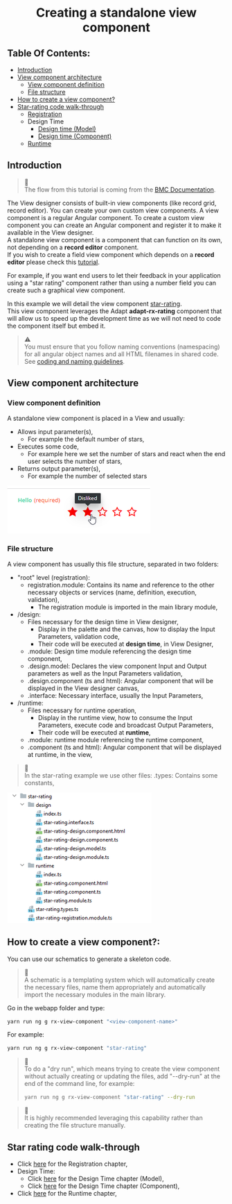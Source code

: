 <h1 style="text-align:center">Creating a standalone view component</h1>

## Table Of Contents:
* [Introduction](#introduction)
* [View component architecture](#architecture)
  * [View component definition](#view-component-definition)
  * [File structure](#file-structure)
* [How to create a view component?](#create-view-component)
* [Star-rating code walk-through](#star-rating)
  * [Registration](./REGISTRATION.MD)
  * Design Time
    * [Design time (Model)](./DESIGN_TIME_MODEL.MD)
    * [Design time (Component)](./DESIGN_TIME_COMPONENT.MD)
  * [Runtime](./RUNTIME.MD)


<a name="introduction"></a>
## Introduction
> :memo:  
> The flow from this tutorial is coming from the [BMC Documentation](https://docs.bmc.com/docs/helixplatform/creating-custom-view-components-851871297.html).

The View designer consists of built-in view components (like record grid, record editor). You can create your own custom view components. A view component is a regular Angular component. To create a custom view component you can create an Angular component and register it to make it available in the View designer.  
A standalone view component is a component that can function on its own, not depending on a **record editor** component.  
If you wish to create a field view component which depends on a **record editor** please check this [tutorial](../_record-field-view-component/RECORD_FIELD_VIEW_COMPONENT.MD).  

For example, if you want end users to let their feedback in your application using a "star rating" component rather than using a number field you can create such a graphical view component.  

In this example we will detail the view component [star-rating](../../_details/JAVASCRIPT_VIEW_COMPONENTS.MD#star-rating).  
This view component leverages the Adapt **adapt-rx-rating** component that will allow us to speed up the development time as we will not need to code the component itself but embed it.

  
> :warning:  
> You must ensure that you follow naming conventions (namespacing) for all angular object names and all HTML filenames in shared code.  
> See [coding and naming guidelines](../CODING_NAMING_GUIDELINES.MD).



<a name="architecture"></a>
## View component architecture
<a name="view-component-definition"></a>
### View component definition
A standalone view component is placed in a View and usually:
* Allows input parameter(s),
  * For example the default number of stars, 
* Executes some code,
  * For example here we set the number of stars and react when the end user selects the number of stars,
* Returns output parameter(s),
  * For example the number of selected stars
 
![Runtime Component screenshot](../../_details/pictures/view-component-star-rating-runtime.png)

<a name="file-structure"></a>
### File structure
A view component has usually this file structure, separated in two folders:
* "root" level (registration):
  * registration.module: Contains its name and reference to the other necessary objects or services (name, definition, execution, validation),
    * The registration module is imported in the main library module,
* /design:
  * Files necessary for the design time in View designer,
    * Display in the palette and the canvas, how to display the Input Parameters, validation code,
    * Their code will be executed at **design time**, in View Designer, 
  * .module: Design time module referencing the design time component,
  * .design.model: Declares the view component Input and Output parameters as well as the Input Parameters validation,
  * .design.component (ts and html): Angular component that will be displayed in the View designer canvas,
  * .interface: Necessary interface, usually the Input Parameters,
* /runtime:
  * Files necessary for runtime operation,
    * Display in the runtime view, how to consume the Input Parameters, execute code and broadcast Output Parameters,
    * Their code will be executed at **runtime**, 
  * .module: runtime module referencing the runtime component,
  * .component (ts and html): Angular component that will be displayed at runtime, in the view,

> :memo:  
> In the star-rating example we use other files:
> .types: Contains some constants, 

![view component architecture](../../_details/pictures/view-component-architecture.png)


<a name="create-view-component"></a>
## How to create a view component?:
You can use our schematics to generate a skeleton code.  
> :memo:  
> A schematic is a templating system which will automatically create the necessary files, name them appropriately and automatically import the necessary modules in the main library.  
  
Go in the webapp folder and type:
```bash
yarn run ng g rx-view-component "<view-component-name>"
```
For example:
```bash
yarn run ng g rx-view-component "star-rating"
```

> :memo:  
> To do a "dry run", which means trying to create the view component without actually creating or updating the files, add "--dry-run" at the end of the command line, for example:
> ```bash
> yarn run ng g rx-view-component "star-rating" --dry-run
> ```

> :memo:  
> It is highly recommended leveraging this capability rather than creating the file structure manually.  


<a name="star-rating"></a>
## Star rating code walk-through
* Click [here](./REGISTRATION.MD) for the Registration chapter,
* Design Time:
  * Click [here](./DESIGN_TIME_MODEL.MD) for the Design Time chapter (Model),
  * Click [here](./DESIGN_TIME_COMPONENT.MD) for the Design Time chapter (Component),
* Click [here](./RUNTIME.MD) for the Runtime chapter,
